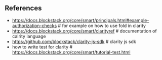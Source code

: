 ## References
- https://docs.blockstack.org/core/smart/principals.html#example-authorization-checks # for example on how to use fold in clarity
- https://docs.blockstack.org/core/smart/clarityref # documentation of calrity language
- https://github.com/blockstack/clarity-js-sdk # clarity js sdk
- how to write test for clarity # https://docs.blockstack.org/core/smart/tutorial-test.html
